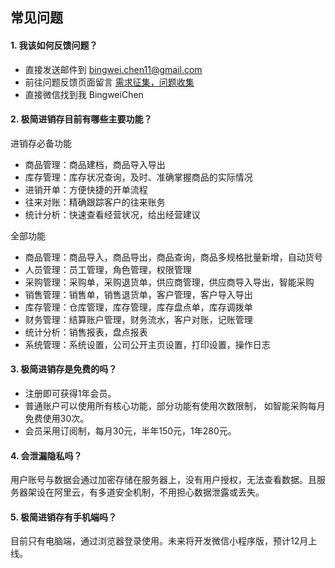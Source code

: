 ## 常见问题

#### 1. 我该如何反馈问题？
- 直接发送邮件到 bingwei.chen11@gmail.com
- 前往问题反馈页面留言 [需求征集，问题收集](https://juejin.cn/post/6947924492597329933)
- 直接微信找到我 BingweiChen

#### 2. 极简进销存目前有哪些主要功能？
进销存必备功能
- 商品管理：商品建档，商品导入导出
- 库存管理：库存状况查询，及时、准确掌握商品的实际情况
- 进销开单：方便快捷的开单流程
- 往来对账：精确跟踪客户的往来账务
- 统计分析：快速查看经营状况，给出经营建议

全部功能
- 商品管理：商品导入，商品导出，商品查询，商品多规格批量新增，自动货号
- 人员管理：员工管理，角色管理，权限管理
- 采购管理：采购单，采购退货单，供应商管理，供应商导入导出，智能采购
- 销售管理：销售单，销售退货单，客户管理，客户导入导出
- 库存管理：仓库管理，库存管理，库存盘点单，库存调拨单
- 财务管理：结算账户管理，财务流水，客户对账，记账管理
- 统计分析：销售报表，盘点报表
- 系统管理：系统设置，公司公开主页设置，打印设置，操作日志

#### 3. 极简进销存是免费的吗？

- 注册即可获得1年会员。
- 普通账户可以使用所有核心功能，部分功能有使用次数限制， 如智能采购每月免费使用30次。
- 会员采用订阅制，每月30元，半年150元，1年280元。

#### 4. 会泄漏隐私吗？
用户账号与数据会通过加密存储在服务器上，没有用户授权，无法查看数据。且服务器架设在阿里云，有多道安全机制，不用担心数据泄露或丢失。

#### 5. 极简进销存有手机端吗？
目前只有电脑端，通过浏览器登录使用。未来将开发微信小程序版，预计12月上线。


<!-- 

- 商品管理
- 类别管理
- 供应商管理
- 客户管理
- 员工管理
- 角色管理
- 仓库管理
- 结算账户管理
- 库存盘点单
- 库存调拨单
- 采购单
- 销售单
- 采购退货单
- 销售退货单
- 库存查询
- 库存流水查询
- 账户流水查询 （包含客户对账）
- 智能采购单
- 操作日志查询
-->